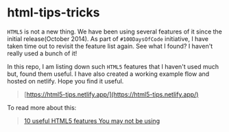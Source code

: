# html-tips-tricks

`HTML5` is not a new thing. We have been using several features of it since the initial release(October 2014). As part of `#100DaysOfCode` initiative, I have taken time out to revisit the feature list again. See what I found? I haven't really used a bunch of it!

In this repo, I am listing down such `HTML5` features that I haven't used much but, found them useful. I have also created a working example flow and hosted on netlify. Hope you find it useful.

> [https://html5-tips.netlify.app/](https://html5-tips.netlify.app/)

To read more about this: 

> [10 useful HTML5 features You may not be using](https://blog.greenroots.info/10-useful-html5-features-you-may-not-be-using-ckdua7ql300l1m3s1ez7teshc)
